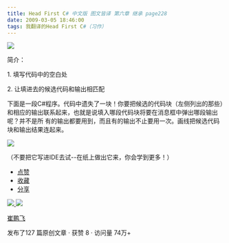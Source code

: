 ```yaml
---
title: Head First C# 中文版 图文皆译 第六章 继承 page228
date: 2009-03-05 18:46:00
tags: 我翻译的Head First C#（习作）
---
```

![](https://p-blog.csdn.net/images/p_blog_csdn_net/cuipengfei1/EntryImages/20090305/2009-03-05_18-31-08.jpg)

简介：

1\.  填写代码中的空白处

2\.  让填进去的候选代码和输出相匹配

下面是一段C#程序。代码中遗失了一块！你要把候选的代码块（左侧列出的那些）和相应的输出联系起来，也就是说填入哪段代码块将要在消息框中弹出哪段输出呢？并不是所
有的输出都要用到，而且有的输出不止要用一次。画线把候选代码块和输出结果连起来。

![](https://p-blog.csdn.net/images/p_blog_csdn_net/cuipengfei1/EntryImages/20090305/2009-03-05_18-39-00.jpg)

（不要把它写进IDE去试--在纸上做出它来，你会学到更多！）

  * [ 点赞  ](javascript:;)
  * [ 收藏  ](javascript:;)
  * [ 分享 ](javascript:;)

[ ![](https://profile.csdnimg.cn/5/2/5/3_cuipengfei1)
![](https://g.csdnimg.cn/static/user-reg-year/1x/11.png)
](https://blog.csdn.net/cuipengfei1)

[ 崔鹏飞 ](https://blog.csdn.net/cuipengfei1)

发布了127 篇原创文章  ·  获赞 8  ·  访问量 74万+

